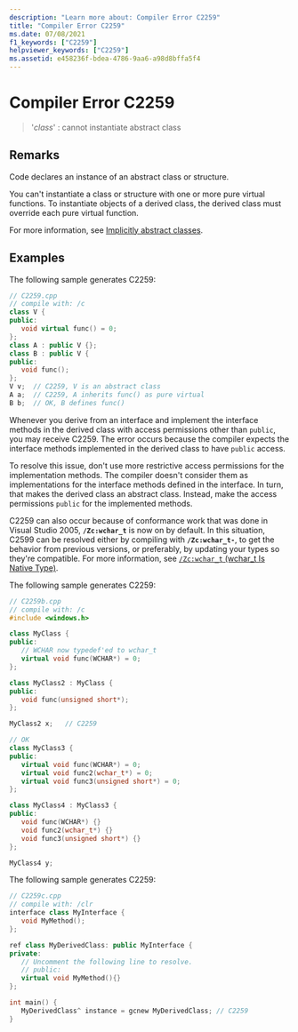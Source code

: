 ```yaml
---
description: "Learn more about: Compiler Error C2259"
title: "Compiler Error C2259"
ms.date: 07/08/2021
f1_keywords: ["C2259"]
helpviewer_keywords: ["C2259"]
ms.assetid: e458236f-bdea-4786-9aa6-a98d8bffa5f4
---
```

# Compiler Error C2259

> '*class*' : cannot instantiate abstract class

## Remarks

Code declares an instance of an abstract class or structure.

You can't instantiate a class or structure with one or more pure virtual functions. To instantiate objects of a derived class, the derived class must override each pure virtual function.

For more information, see [Implicitly abstract classes](../../dotnet/how-to-define-and-consume-classes-and-structs-cpp-cli.md#BKMK_Implicitly_abstract_classes).

## Examples

The following sample generates C2259:

```cpp
// C2259.cpp
// compile with: /c
class V {
public:
   void virtual func() = 0;
};
class A : public V {};
class B : public V {
public:
   void func();
};
V v;  // C2259, V is an abstract class
A a;  // C2259, A inherits func() as pure virtual
B b;  // OK, B defines func()
```

Whenever you derive from an interface and implement the interface methods in the derived class with access permissions other than `public`, you may receive C2259. The error occurs because the compiler expects the interface methods implemented in the derived class to have `public` access.

To resolve this issue, don't use more restrictive access permissions for the implementation methods. The compiler doesn't consider them as implementations for the interface methods defined in the interface. In turn, that makes the derived class an abstract class. Instead, make the access permissions `public` for the implemented methods.

C2259 can also occur because of conformance work that was done in Visual Studio 2005, **`/Zc:wchar_t`** is now on by default. In this situation, C2599 can be resolved either by compiling with **`/Zc:wchar_t-`**, to get the behavior from previous versions, or preferably, by updating your types so they're compatible. For more information, see [`/Zc:wchar_t` (wchar_t Is Native Type)](../../build/reference/zc-wchar-t-wchar-t-is-native-type.md).

The following sample generates C2259:

```cpp
// C2259b.cpp
// compile with: /c
#include <windows.h>

class MyClass {
public:
   // WCHAR now typedef'ed to wchar_t
   virtual void func(WCHAR*) = 0;
};

class MyClass2 : MyClass {
public:
   void func(unsigned short*);
};

MyClass2 x;   // C2259

// OK
class MyClass3 {
public:
   virtual void func(WCHAR*) = 0;
   virtual void func2(wchar_t*) = 0;
   virtual void func3(unsigned short*) = 0;
};

class MyClass4 : MyClass3 {
public:
   void func(WCHAR*) {}
   void func2(wchar_t*) {}
   void func3(unsigned short*) {}
};

MyClass4 y;
```

The following sample generates C2259:

```cpp
// C2259c.cpp
// compile with: /clr
interface class MyInterface {
   void MyMethod();
};

ref class MyDerivedClass: public MyInterface {
private:
   // Uncomment the following line to resolve.
   // public:
   virtual void MyMethod(){}
};

int main() {
   MyDerivedClass^ instance = gcnew MyDerivedClass; // C2259
}
```
